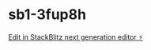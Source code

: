 # sb1-3fup8h

[Edit in StackBlitz next generation editor ⚡️](https://stackblitz.com/~/github.com/batu64/sb1-3fup8h)